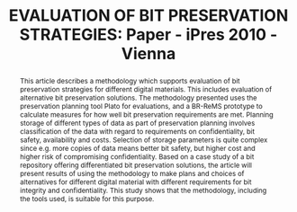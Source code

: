 ---
abstract: This article describes a methodology which supports evaluation of bit preservation
  strategies for different digital materials. This includes evaluation of alternative
  bit preservation solutions. The methodology presented uses the preservation planning
  tool Plato for evaluations, and a BR-ReMS prototype to calculate measures for how
  well bit preservation requirements are met. Planning storage of different types
  of data as part of preservation planning involves classification of the data with
  regard to requirements on confidentiality, bit safety, availability and costs. Selection
  of storage parameters is quite complex since e.g. more copies of data means better
  bit safety, but higher cost and higher risk of compromising confidentiality. Based
  on a case study of a bit repository offering differentiated bit preservation solutions,
  the article will present results of using the methodology to make plans and choices
  of alternatives for different digital material with different requirements for bit
  integrity and confidentiality. This study shows that the methodology, including
  the tools used, is suitable for this purpose.
creators:
- Kulovits, Hannes
- Bøgvad Kejser, Ulla
- Zierau, Eld
date: null
document_url: https://services.phaidra.univie.ac.at/api/object/o:185516/download
grand_parent: iPRES
institutions: []
keywords: []
landing_page_url: https://phaidra.univie.ac.at/o:185516
language: eng
layout: publication
license: CC BY-SA 2.0 AT
notes_url: null
parent: iPRES 2010
presentation_url: null
size: 390161
source_name: iPRES
title: 'EVALUATION OF BIT PRESERVATION STRATEGIES: Paper - iPres 2010 - Vienna'
type: paper
year: 2010
---